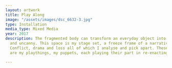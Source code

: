 ```yaml
---
layout: artwork
title: Play Along
image: "/assets/images/dsc_6632-3.jpg"
type: Installation
media_type: Mixed Media
year: 2017
description: The fragmented body can transform an everyday object into something subversive
  and uncanny. This space is my stage set, a freeze frame of a narrative I have experienced.
  Conflict, drama and loss all of which I analyse and pick apart. These enlarged dolls
  are my playthings, my puppets, each playing their part in re-enacting my memories.

---
```

